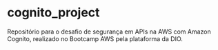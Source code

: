 # cognito_project
Repositório para o desafio de segurança em APIs na AWS com Amazon Cognito, realizado no Bootcamp AWS pela plataforma da DIO.
